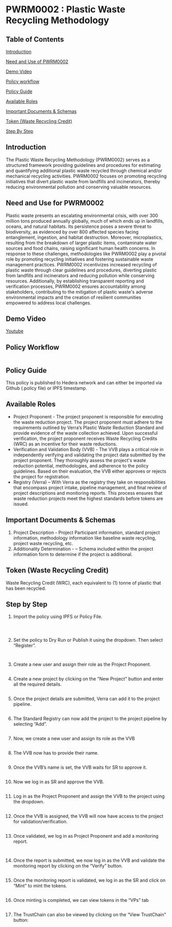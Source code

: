 # PWRM0002 : Plastic Waste Recycling Methodology

## Table of Contents

[Introduction](pwrm0002-plastic-waste-recycling.md#introduction)

[Need and Use of PWRM0002](pwrm0002-plastic-waste-recycling.md#need-and-use-for-pwrm0002)

[Demo Video](pwrm0002-plastic-waste-recycling.md#demo-video)

[Policy workflow](pwrm0002-plastic-waste-recycling.md#policy-workflow)

[Policy Guide](pwrm0002-plastic-waste-recycling.md#policy-guide)

[Available Roles](pwrm0002-plastic-waste-recycling.md#available-roles)

[Important Documents & Schemas](pwrm0002-plastic-waste-recycling.md#important-documents-and-schemas)

[Token (Waste Recycling Credit)](pwrm0002-plastic-waste-recycling.md#token-waste-recycling-credit)

[Step By Step](pwrm0002-plastic-waste-recycling.md#step-by-step)

## Introduction

The Plastic Waste Recycling Methodology (PWRM0002) serves as a structured framework providing guidelines and procedures for estimating and quantifying additional plastic waste recycled through chemical and/or mechanical recycling activities. PWRM0002 focuses on promoting recycling initiatives that divert plastic waste from landfills and incinerators, thereby reducing environmental pollution and conserving valuable resources.

## Need and Use for PWRM0002

Plastic waste presents an escalating environmental crisis, with over 300 million tons produced annually globally, much of which ends up in landfills, oceans, and natural habitats. Its persistence poses a severe threat to biodiversity, as evidenced by over 800 affected species facing entanglement, ingestion, and habitat destruction. Moreover, microplastics, resulting from the breakdown of larger plastic items, contaminate water sources and food chains, raising significant human health concerns. In response to these challenges, methodologies like PWRM0002 play a pivotal role by promoting recycling initiatives and fostering sustainable waste management practices. PWRM0002 incentivizes increased recycling of plastic waste through clear guidelines and procedures, diverting plastic from landfills and incinerators and reducing pollution while conserving resources. Additionally, by establishing transparent reporting and verification processes, PWRM0002 ensures accountability among stakeholders, contributing to the mitigation of plastic waste's adverse environmental impacts and the creation of resilient communities empowered to address local challenges.

## Demo Video

[Youtube](https://youtu.be/S1nyOxvnf3A?si=IWd6maYKIurLq4jU)

## Policy Workflow

<figure><img src="../../../.gitbook/assets/image (23) (1) (1) (1) (1).png" alt=""><figcaption></figcaption></figure>

## Policy Guide

This policy is published to Hedera network and can either be imported via Github (.policy file) or IPFS timestamp.

## Available Roles

* Project Proponent - The project proponent is responsible for executing the waste reduction project. The project proponent must adhere to the requirements outlined by Verra’s Plastic Waste Reduction Standard and provide evidence of the waste collection achieved. Upon successful verification, the project proponent receives Waste Recycling Credits (WRC) as an incentive for their waste reductions.
* Verification and Validation Body (VVB) - The VVB plays a critical role in independently verifying and validating the project data submitted by the project proponent. They thoroughly assess the project's waste reduction potential, methodologies, and adherence to the policy guidelines. Based on their evaluation, the VVB either approves or rejects the project for registration.
* Registry (Verra) – With Verra as the registry they take on responsibilities that encompass project intake, pipeline management, and final review of project descriptions and monitoring reports. This process ensures that waste reduction projects meet the highest standards before tokens are issued.

## Important Documents & Schemas

1. Project Description - Project Participant information, standard project information, methodology information like baseline waste recycling, project waste recycling, etc.
2. Additionality Determination - – Schema included within the project information form to determine if the project is additional.

## Token (Waste Recycling Credit)

Waste Recycling Credit (WRC), each equivalent to (1) tonne of plastic that has been recycled.

## Step by Step

1. Import the policy using IPFS or Policy File.

<figure><img src="../../../.gitbook/assets/image (28) (1).png" alt=""><figcaption></figcaption></figure>

<figure><img src="../../../.gitbook/assets/image (1) (1) (1) (1) (1) (1) (1) (1) (1) (1) (1) (1) (1) (1) (1) (1) (1) (1) (1) (1).png" alt=""><figcaption></figcaption></figure>

<figure><img src="../../../.gitbook/assets/image (2) (1) (1) (1) (1) (1) (1) (1) (1) (1) (1) (1) (1) (1) (1) (1) (1) (1) (1).png" alt=""><figcaption></figcaption></figure>

2. Set the policy to Dry Run or Publish it using the dropdown. Then select “Register”.

<figure><img src="../../../.gitbook/assets/image (3) (1) (1) (1) (1) (1) (1) (1) (1) (1) (1) (1) (1) (1) (1).png" alt=""><figcaption></figcaption></figure>

<figure><img src="../../../.gitbook/assets/image (4) (1) (1) (1) (1) (1) (1) (1) (1) (1) (1) (1).png" alt=""><figcaption></figcaption></figure>

3. Create a new user and assign their role as the Project Proponent.

<figure><img src="../../../.gitbook/assets/image (5) (1) (1) (1) (1) (1) (1) (1) (1) (1) (2) (1).png" alt=""><figcaption></figcaption></figure>

4. Create a new project by clicking on the "New Project" button and enter all the required details.

<figure><img src="../../../.gitbook/assets/image (6) (1) (1) (1) (1) (1) (1) (1) (1) (2) (1).png" alt=""><figcaption></figcaption></figure>

5. Once the project details are submitted, Verra can add it to the project pipeline.

<figure><img src="../../../.gitbook/assets/image (8) (1) (1) (1) (1) (1) (1) (1) (1) (1).png" alt=""><figcaption></figcaption></figure>

6. The Standard Registry can now add the project to the project pipeline by selecting “Add”.

<figure><img src="../../../.gitbook/assets/image (10) (1) (1) (1) (1) (1) (1) (1).png" alt=""><figcaption></figcaption></figure>

7. Now, we create a new user and assign its role as the VVB

<figure><img src="../../../.gitbook/assets/image (9) (1) (1) (1) (1) (1) (1) (2).png" alt=""><figcaption></figcaption></figure>

8. The VVB now has to provide their name.

<figure><img src="../../../.gitbook/assets/image (11) (1) (1) (1) (1) (1) (1) (1).png" alt=""><figcaption></figcaption></figure>

9. Once the VVB’s name is set, the VVB waits for SR to approve it.

<figure><img src="../../../.gitbook/assets/image (12) (1) (1) (1) (1) (1) (1).png" alt=""><figcaption></figcaption></figure>

10. Now we log in as SR and approve the VVB.

<figure><img src="../../../.gitbook/assets/image (13) (1) (1) (1) (1) (1) (1).png" alt=""><figcaption></figcaption></figure>

11. Log in as the Project Proponent and assign the VVB to the project using the dropdown.

<figure><img src="../../../.gitbook/assets/image (14) (1) (1) (1) (1) (1) (1).png" alt=""><figcaption></figcaption></figure>

12. Once the VVB is assigned, the VVB will now have access to the project for validation/verification.

<figure><img src="../../../.gitbook/assets/image (15) (1) (1) (1) (1) (1).png" alt=""><figcaption></figcaption></figure>

13. Once validated, we log in as Project Proponent and add a monitoring report.

<figure><img src="../../../.gitbook/assets/image (16) (1) (1) (1) (1) (1).png" alt=""><figcaption></figcaption></figure>

<figure><img src="../../../.gitbook/assets/image (17) (1) (1) (1) (1) (1) (1).png" alt=""><figcaption></figcaption></figure>

14. Once the report is submitted, we now log in as the VVB and validate the monitoring report by clicking on the “Verify” button.

<figure><img src="../../../.gitbook/assets/image (18) (1) (1) (1) (1) (1).png" alt=""><figcaption></figcaption></figure>

15. Once the monitoring report is validated, we log in as the SR and click on “Mint” to mint the tokens.

<figure><img src="../../../.gitbook/assets/image (19) (1) (1) (1) (1) (1).png" alt=""><figcaption></figcaption></figure>

16. Once minting is completed, we can view tokens in the “VPs” tab

<figure><img src="../../../.gitbook/assets/image (20) (1) (1) (1) (1) (1).png" alt=""><figcaption></figcaption></figure>

17. The TrustChain can also be viewed by clicking on the “View TrustChain” button:

<figure><img src="../../../.gitbook/assets/image (21) (1) (1) (1) (1).png" alt=""><figcaption></figcaption></figure>

<figure><img src="../../../.gitbook/assets/image (22) (1) (1) (1) (1).png" alt=""><figcaption></figcaption></figure>
